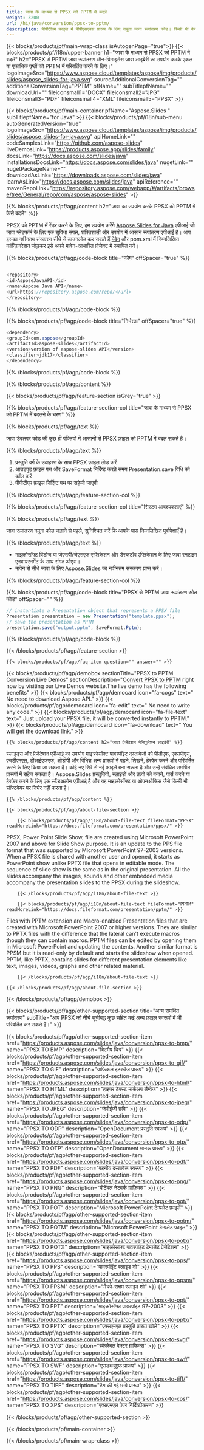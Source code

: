 ```yaml
---
title: जावा के माध्यम से PPSX को PPTM में बदलें
weight: 3200
url: /hi/java/conversion/ppsx-to-pptm/ 
description: पीपीटीएम फ़ाइल में पीपीएसएक्स प्रारूप के लिए नमूना जावा रूपांतरण कोड। किसी भी वेब या डेस्कटॉप जावा आधारित एप्लिकेशन में पीपीटीएम को पावरपॉइंट और ओपनऑफिस प्रस्तुतियों को निर्यात करने के लिए इस उदाहरण कोड का उपयोग करें।
---
```


{{< blocks/products/pf/main-wrap-class isAutogenPage="true">}}
{{< blocks/products/pf/i18n/upper-banner h1="जावा के माध्यम से PPSX को PPTM में बदलें" h2="PPSX से PPTM जावा रूपांतरण ऑन-प्रिमाइसेस जावा लाइब्रेरी का उपयोग करके एकल या एकाधिक पृष्ठों को PPTM में परिवर्तित करने के लिए।" logoImageSrc="https://www.aspose.cloud/templates/aspose/img/products/slides/aspose_slides-for-java.svg" sourceAdditionalConversionTag="" additionalConversionTag="PPTM" pfName="" subTitlepfName="" downloadUrl="" fileiconsmall1="DOCX" fileiconsmall2="JPG" fileiconsmall3="PDF" fileiconsmall4="XML" fileiconsmall5="PPSX" >}}

{{< blocks/products/pf/main-container pfName="Aspose.Slides " subTitlepfName="for Java" >}}
{{< blocks/products/pf/i18n/sub-menu autoGeneratedVersion="true" logoImageSrc="https://www.aspose.cloud/templates/aspose/img/products/slides/aspose_slides-for-java.svg" apiHomeLink="" codeSamplesLink="https://github.com/aspose-slides" liveDemosLink="https://products.aspose.app/slides/family" docsLink="https://docs.aspose.com/slides/java" installationsDocsLink="https://docs.aspose.com/slides/java" nugetLink="" nugetPackageName="" downloadAsLink="https://downloads.aspose.com/slides/java" learnAsLink="https://docs.aspose.com/slides/java" apiReference="" mavenRepoLink="https://repository.aspose.com/webapp/#/artifacts/browse/tree/General/repo/com/aspose/aspose-slides" >}}

{{% blocks/products/pf/agp/content h2="जावा का उपयोग करके PPSX को PPTM में कैसे बदलें" %}}

 PPSX को PPTM में रेंडर करने के लिए, हम उपयोग करेंगे
 [Aspose.Slides for Java](https://products.aspose.com/slides/java)
 एपीआई जो जावा प्लेटफॉर्म के लिए एक सुविधा संपन्न, शक्तिशाली और उपयोग में आसान रूपांतरण एपीआई है। आप इसका नवीनतम संस्करण सीधे से डाउनलोड कर सकते हैं
 [मेवेन](https://repository.aspose.com/webapp/#/artifacts/browse/tree/General/repo/com/aspose/aspose-slides)
 और pom.xml में निम्नलिखित कॉन्फ़िगरेशन जोड़कर इसे अपने मावेन-आधारित प्रोजेक्ट में स्थापित करें।

{{% blocks/products/pf/agp/code-block title="कोष" offSpacer="true" %}}

```cs

<repository>
<id>AsposeJavaAPI</id>
<name>Aspose Java API</name>
<url>https://repository.aspose.com/repo/</url>
</repository>

```

{{% /blocks/products/pf/agp/code-block %}}

{{% blocks/products/pf/agp/code-block title="निर्भरता" offSpacer="true" %}}

```cs
<dependency>
<groupId>com.aspose</groupId>
<artifactId>aspose-slides</artifactId>
<version>version of aspose-slides API</version>
<classifier>jdk17</classifier>
</dependency>

```

{{% /blocks/products/pf/agp/code-block %}}

{{% /blocks/products/pf/agp/content %}}

{{< blocks/products/pf/agp/feature-section isGrey="true" >}}

{{% blocks/products/pf/agp/feature-section-col title="जावा के माध्यम से PPSX को PPTM में बदलने के चरण" %}}

{{% blocks/products/pf/agp/text %}}

 जावा डेवलपर कोड की कुछ ही पंक्तियों में आसानी से PPSX फ़ाइल को PPTM में बदल सकते हैं।

{{% /blocks/products/pf/agp/text %}}

1. प्रस्तुति वर्ग के उदाहरण के साथ PPSX फ़ाइल लोड करें
1. आउटपुट फ़ाइल पथ और SaveFormat निर्दिष्ट करते समय Presentation.save विधि को कॉल करें
1. पीपीटीएम फ़ाइल निर्दिष्ट पथ पर सहेजी जाएगी

{{% /blocks/products/pf/agp/feature-section-col %}}

{{% blocks/products/pf/agp/feature-section-col title="सिस्टम आवश्यकताएं" %}}

{{% blocks/products/pf/agp/text %}}

 जावा रूपांतरण नमूना कोड चलाने से पहले, सुनिश्चित करें कि आपके पास निम्नलिखित पूर्वापेक्षाएँ हैं।

{{% /blocks/products/pf/agp/text %}}

- माइक्रोसॉफ्ट विंडोज या जेएसपी/जेएसएफ एप्लिकेशन और डेस्कटॉप एप्लिकेशन के लिए जावा रनटाइम एनवायरनमेंट के साथ संगत ओएस।
- मावेन से सीधे जावा के लिए Aspose.Slides का नवीनतम संस्करण प्राप्त करें।

{{% /blocks/products/pf/agp/feature-section-col %}}

{{% blocks/products/pf/agp/code-block title="PPSX से PPTM जावा रूपांतरण स्रोत कोड" offSpacer="" %}}

```cs
// instantiate a Presentation object that represents a PPSX file
Presentation presentation = new Presentation("template.ppsx");
// save the presentation as PPTM
presentation.save("output.pptm", SaveFormat.Pptm);   

```

{{% /blocks/products/pf/agp/code-block %}}

{{< /blocks/products/pf/agp/feature-section >}}

    {{< blocks/products/pf/agp/faq-item question="" answer="" >}}
 

<!-- aboutfile Starts -->

{{< blocks/products/pf/agp/demobox sectionTitle="PPSX to PPTM Conversion Live Demos" sectionDescription="[Convert PPSX to PPTM](https://products.aspose.app/slides/conversion/ppsx-to-pptm) right now by visiting our Live Demos website.The live demo has the following benefits" >}}
        {{< blocks/products/pf/agp/democard icon="fa-cogs" text=" No need to download Aspose API." >}}
        {{< blocks/products/pf/agp/democard icon="fa-edit" text=" No need to write any code." >}}
        {{< blocks/products/pf/agp/democard icon="fa-file-text" text=" Just upload your PPSX file, it will be converted instantly to PPTM." >}}
        {{< blocks/products/pf/agp/democard icon="fa-download" text=" You will get the download link." >}}

    {{% blocks/products/pf/agp/content h2="जावा प्रेजेंटेशन मैनिपुलेशन लाइब्रेरी" %}}

 स्लाइड्स और प्रेजेंटेशन एपीआई का उपयोग माइक्रोसॉफ्ट पावरपॉइंट दस्तावेजों को पीडीएफ, एक्सपीएस, एचटीएमएल, टीआईएफएफ, ओडीपी और विभिन्न अन्य प्रारूपों में पढ़ने, लिखने, हेरफेर करने और परिवर्तित करने के लिए किया जा सकता है। कोई नए सिरे से नई फाइलें बना सकता है और उन्हें संबंधित समर्थित प्रारूपों में सहेज सकता है। Aspose.Slides प्रस्तुतियों, स्लाइडों और तत्वों को बनाने, पार्स करने या हेरफेर करने के लिए एक स्टैंडअलोन एपीआई है और यह माइक्रोसॉफ्ट या ओपनऑफिस जैसे किसी भी सॉफ्टवेयर पर निर्भर नहीं करता है।  



    {{% /blocks/products/pf/agp/content %}}

    {{< blocks/products/pf/agp/about-file-section >}}

        {{< blocks/products/pf/agp/i18n/about-file-text fileFormat="PPSX" readMoreLink="https://docs.fileformat.com/presentation/ppsx/" >}}

PPSX, Power Point Slide Show, file are created using Microsoft PowerPoint 2007 and above for Slide Show purpose. It is an update to the PPS file format that was supported by Microsoft PowerPoint 97-2003 versions. When a PPSX file is shared with another user and opened, it starts as PowerPoint show unlike PPTX file that opens in editable mode. The sequence of slide show is the same as in the original presentation. All the slides accompany the images, sounds and other embedded media accompany the presentation slides to the PPSX during the slideshow.


        {{< /blocks/products/pf/agp/i18n/about-file-text >}}

        {{< blocks/products/pf/agp/i18n/about-file-text fileFormat="PPTM" readMoreLink="https://docs.fileformat.com/presentation/pptm/" >}}

Files with PPTM extension are Macro-enabled Presentation files that are created with Microsoft PowerPoint 2007 or higher versions. They are similar to PPTX files with the difference that the lateral can't execute macros though they can contain macros. PPTM files can be edited by opening them in Microsoft PowerPoint and updating the contents. Another similar format is PPSM but it is read-only by default and starts the slideshow when opened. PPTM, like PPTX, contains slides for different presentation elements like text, images, videos, graphs and other related material.


        {{< /blocks/products/pf/agp/i18n/about-file-text >}}

    {{< /blocks/products/pf/agp/about-file-section >}}

{{< /blocks/products/pf/agp/demobox >}}

<!-- aboutfile Ends -->

{{< blocks/products/pf/agp/other-supported-section title="अन्य समर्थित रूपांतरण" subTitle="आप PPSX को नीचे सूचीबद्ध कुछ सहित कई अन्य फ़ाइल स्वरूपों में भी परिवर्तित कर सकते हैं।" >}}

{{< blocks/products/pf/agp/other-supported-section-item href="https://products.aspose.com/slides/java/conversion/ppsx-to-bmp/" name="PPSX TO BMP" description="बिटमैप चित्र" >}}
{{< blocks/products/pf/agp/other-supported-section-item href="https://products.aspose.com/slides/java/conversion/ppsx-to-gif/" name="PPSX TO GIF" description="ग्राफिकल इंटरचेंज प्रारूप" >}}
{{< blocks/products/pf/agp/other-supported-section-item href="https://products.aspose.com/slides/java/conversion/ppsx-to-html/" name="PPSX TO HTML" description="हाइपर टेक्स्ट मार्कअप लैंग्वेज" >}}
{{< blocks/products/pf/agp/other-supported-section-item href="https://products.aspose.com/slides/java/conversion/ppsx-to-jpeg/" name="PPSX TO JPEG" description="जेपीईजी छवि" >}}
{{< blocks/products/pf/agp/other-supported-section-item href="https://products.aspose.com/slides/java/conversion/ppsx-to-odp/" name="PPSX TO ODP" description="OpenDocument प्रस्तुति स्वरूप" >}}
{{< blocks/products/pf/agp/other-supported-section-item href="https://products.aspose.com/slides/java/conversion/ppsx-to-otp/" name="PPSX TO OTP" description="OpenDocument मानक प्रारूप" >}}
{{< blocks/products/pf/agp/other-supported-section-item href="https://products.aspose.com/slides/java/conversion/ppsx-to-pdf/" name="PPSX TO PDF" description="वहनीय दस्तावेज़ स्वरूप" >}}
{{< blocks/products/pf/agp/other-supported-section-item href="https://products.aspose.com/slides/java/conversion/ppsx-to-png/" name="PPSX TO PNG" description="पोर्टेबल नेटवर्क ग्राफ़िक्स" >}}
{{< blocks/products/pf/agp/other-supported-section-item href="https://products.aspose.com/slides/java/conversion/ppsx-to-pot/" name="PPSX TO POT" description="Microsoft PowerPoint टेम्पलेट फ़ाइलें" >}}
{{< blocks/products/pf/agp/other-supported-section-item href="https://products.aspose.com/slides/java/conversion/ppsx-to-potm/" name="PPSX TO POTM" description="Microsoft PowerPoint टेम्पलेट फ़ाइल" >}}
{{< blocks/products/pf/agp/other-supported-section-item href="https://products.aspose.com/slides/java/conversion/ppsx-to-potx/" name="PPSX TO POTX" description="माइक्रोसॉफ्ट पावरपॉइंट टेम्पलेट प्रेजेंटेशन" >}}
{{< blocks/products/pf/agp/other-supported-section-item href="https://products.aspose.com/slides/java/conversion/ppsx-to-pps/" name="PPSX TO PPS" description="पावरपॉइंट स्लाइड शो" >}}
{{< blocks/products/pf/agp/other-supported-section-item href="https://products.aspose.com/slides/java/conversion/ppsx-to-ppsm/" name="PPSX TO PPSM" description="मैक्रो-सक्षम स्लाइड शो" >}}
{{< blocks/products/pf/agp/other-supported-section-item href="https://products.aspose.com/slides/java/conversion/ppsx-to-ppt/" name="PPSX TO PPT" description="माइक्रोसॉफ्ट पावरपॉइंट 97-2003" >}}
{{< blocks/products/pf/agp/other-supported-section-item href="https://products.aspose.com/slides/java/conversion/ppsx-to-pptx/" name="PPSX TO PPTX" description="एक्सएमएल प्रस्तुति प्रारूप खोलें" >}}
{{< blocks/products/pf/agp/other-supported-section-item href="https://products.aspose.com/slides/java/conversion/ppsx-to-svg/" name="PPSX TO SVG" description="स्केलेबल वेक्टर ग्राफिक्स" >}}
{{< blocks/products/pf/agp/other-supported-section-item href="https://products.aspose.com/slides/java/conversion/ppsx-to-swf/" name="PPSX TO SWF" description="एसडब्ल्यूएफ प्रारूप" >}}
{{< blocks/products/pf/agp/other-supported-section-item href="https://products.aspose.com/slides/java/conversion/ppsx-to-tiff/" name="PPSX TO TIFF" description="टैग की गई छवि प्रारूप" >}}
{{< blocks/products/pf/agp/other-supported-section-item href="https://products.aspose.com/slides/java/conversion/ppsx-to-xps/" name="PPSX TO XPS" description="एक्सएमएल पेपर निर्दिष्टीकरण" >}}

{{< /blocks/products/pf/agp/other-supported-section >}}

{{< /blocks/products/pf/main-container >}}
    
{{< /blocks/products/pf/main-wrap-class >}}